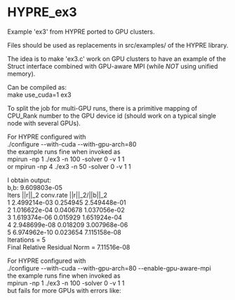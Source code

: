 # HYPRE_ex3
Example 'ex3' from HYPRE ported to GPU clusters.

Files should be used as replacements in src/examples/ of the HYPRE library.

The idea is to make 'ex3.c' work on GPU clusters to have an example of the Struct interface combined with GPU-aware MPI (while *NOT* using unified memory).

Can be compiled as:  
make use_cuda=1 ex3

To split the job for multi-GPU runs, there is a primitive mapping of CPU_Rank number to the GPU device id (should work on a typical single node with several GPUs).

For HYPRE configured with  
./configure --with-cuda --with-gpu-arch=80  
the example runs fine when invoked as  
mpirun -np 1 ./ex3 -n 100 -solver 0 -v 1 1  
or
mpirun -np 4 ./ex3 -n 50 -solver 0 -v 1 1 

I obtain output:\
b,b: 9.609803e-05\
Iters       ||r||_2     conv.rate  ||r||_2/||b||_2\
    1    2.499214e-03    0.254945    2.549448e-01\
    2    1.016622e-04    0.040678    1.037056e-02\
    3    1.619374e-06    0.015929    1.651924e-04\
    4    2.948699e-08    0.018209    3.007968e-06\
    5    6.974962e-10    0.023654    7.115158e-08\
Iterations = 5\
Final Relative Residual Norm = 7.11516e-08


For HYPRE configured with  
./configure --with-cuda --with-gpu-arch=80 --enable-gpu-aware-mpi  
the example runs fine when invoked as  
mpirun -np 1 ./ex3 -n 100 -solver 0 -v 1 1  
but fails for more GPUs with errors like: 

